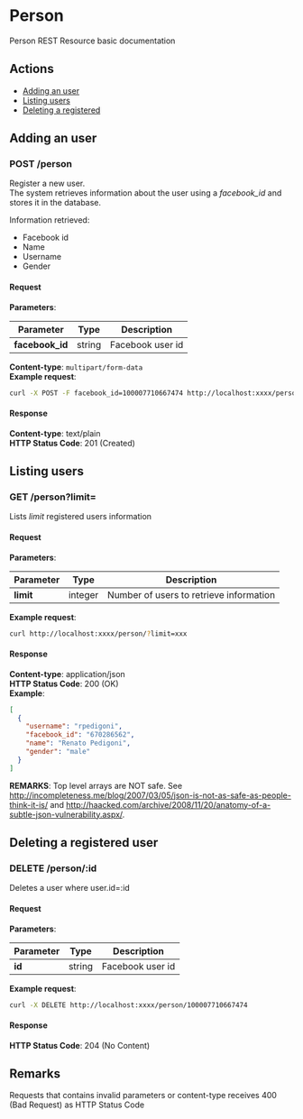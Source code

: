 Person
======

Person REST Resource basic documentation

## Actions
- [Adding an user](#adding-an-user)
- [Listing users](#listing-users)
- [Deleting a registered](#deleting-a-registered-user)

## Adding an user

### POST /person

Register a new user.  
The system retrieves information about the user using a *facebook_id* and stores it in the database.  
  
Information retrieved:
- Facebook id
- Name
- Username
- Gender

#### Request

**Parameters**:

| Parameter       | Type   | Description      |
| --------------- | ------ | ---------------- |
| **facebook_id** | string | Facebook user id |

**Content-type**: `multipart/form-data`  
**Example request**:  
```bash
curl -X POST -F facebook_id=100007710667474 http://localhost:xxxx/person
```

#### Response

**Content-type**: text/plain  
**HTTP Status Code**: 201 (Created)  

## Listing users

### GET /person?limit=

Lists *limit* registered users information

#### Request

**Parameters**:

| Parameter       | Type    | Description                             |
| --------------- | ------- | --------------------------------------- |
| **limit**       | integer | Number of users to retrieve information |


**Example request**:  

```bash
curl http://localhost:xxxx/person/?limit=xxx
```

#### Response

**Content-type**: application/json  
**HTTP Status Code**: 200 (OK)  
**Example**:  

```JSON
[
  {
    "username": "rpedigoni",
    "facebook_id": "670286562",
    "name": "Renato Pedigoni",
    "gender": "male"
  }
]

```

**REMARKS**: Top level arrays are NOT safe. See http://incompleteness.me/blog/2007/03/05/json-is-not-as-safe-as-people-think-it-is/ and http://haacked.com/archive/2008/11/20/anatomy-of-a-subtle-json-vulnerability.aspx/.

## Deleting a registered user

### DELETE /person/:id

Deletes a user where user.id=:id

#### Request

**Parameters**:

| Parameter | Type   | Description      |
| --------- | ------ | ---------------- |
| **id**    | string | Facebook user id |


**Example request**:  
```bash
curl -X DELETE http://localhost:xxxx/person/100007710667474
```

#### Response

**HTTP Status Code**: 204 (No Content)  

## Remarks

Requests that contains invalid parameters or content-type receives 400 (Bad Request) as HTTP Status Code

